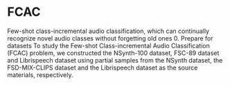 # FCAC
Few-shot class-incremental audio  classification, which can continually recognize novel audio classes without forgetting old ones
0. Prepare for datasets
  To study the Few-shot Class-incremental Audio Classification (FCAC) problem, we constructed the NSynth-100 dataset, FSC-89 dataset and Librispeech dataset using partial samples from the NSynth dataset, the FSD-MIX-CLIPS dataset and the Librispeech dataset as the source materials, respectively.
